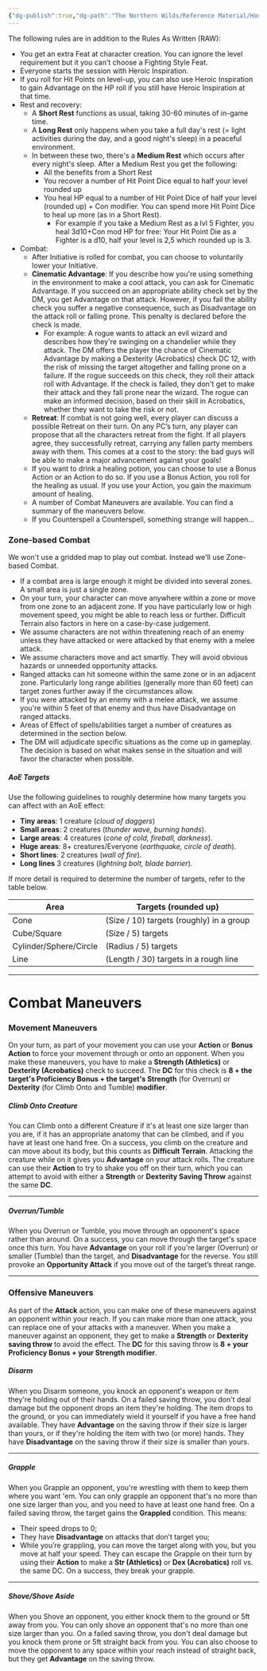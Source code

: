 ```yaml
---
{"dg-publish":true,"dg-path":"The Northern Wilds/Reference Material/House Rules.md","permalink":"/the-northern-wilds/reference-material/house-rules/","tags":["TTRPG/Campaigns/Northern-Wilds","SRD"]}
---
```



The following rules are in addition to the Rules As Written (RAW):
- You get an extra Feat at character creation. You can ignore the level requirement but it you can't choose a Fighting Style Feat.
- Everyone starts the session with Heroic Inspiration. 
- If you roll for Hit Points on level-up, you can also use Heroic Inspiration to gain Advantage on the HP roll if you still have Heroic Inspiration at that time.
- Rest and recovery:
	- A **Short Rest** functions as usual, taking 30-60 minutes of in-game time.
	- A **Long Rest** only happens when you take a full day's rest (= light activities during the day, and a good night's sleep) in a peaceful environment.
	- In between these two, there's a **Medium Rest** which occurs after every night's sleep. After a Medium Rest you get the following:
		- All the benefits from a Short Rest
		- You recover a number of Hit Point Dice equal to half your level rounded up
		- You heal HP equal to a number of Hit Point Dice of half your level (rounded up) + Con modifier. You can spend more Hit Point Dice to heal up more (as in a Short Rest). 
			- For example if you take a Medium Rest as a lvl 5 Fighter, you heal 3d10+Con mod HP for free: Your Hit Point Die as a Fighter is a d10, half your level is 2,5 which rounded up is 3.
- Combat:
	- After Initiative is rolled for combat, you can choose to voluntarily lower your Initiative.
	- **Cinematic Advantage**: If you describe how you're using something in the environment to make a cool attack, you can ask for Cinematic Advantage. If you succeed on an appropriate ability check set by the DM, you get Advantage on that attack. However, if you fail the ability check you suffer a negative consequence, such as Disadvantage on the attack roll or falling prone. This penalty is declared before the check is made.
		- For example: A rogue wants to attack an evil wizard and describes how they're swinging on a chandelier while they attack. The DM offers the player the chance of Cinematic Advantage by making a Dexterity (Acrobatics) check DC 12, with the risk of missing the target altogether and falling prone on a failure. If the rogue succeeds on this check, they roll their attack roll with Advantage. If the check is failed, they don't get to make their attack and they fall prone near the wizard. The rogue can make an informed decision, based on their skill in Acrobatics, whether they want to take the risk or not.
	- **Retreat**: If combat is not going well, every player can discuss a possible Retreat on their turn. On any PC’s turn, any player can propose that all the characters retreat from the fight. If all players agree, they successfully retreat, carrying any fallen party members away with them. This comes at a cost to the story: the bad guys will be able to make a major advancement against your goals!
	- If you want to drink a healing potion, you can choose to use a Bonus Action or an Action to do so. If you use a Bonus Action, you roll for the healing as usual. If you use your Action, you gain the maximum amount of healing.
	- A number of Combat Maneuvers are available. You can find a summary of the maneuvers below.
	- If you Counterspell a Counterspell, something strange will happen...


### Zone-based Combat
We won't use a gridded map to play out combat. Instead we'll use Zone-based Combat.

- If a combat area is large enough it might be divided into several zones. A small area is just a single zone.
- On your turn, your character can move anywhere within a zone or move from one zone to an adjacent zone. If you have particularly low or high movement speed, you might be able to reach less or further. Difficult Terrain also factors in here on a case-by-case judgement.
- We assume characters are not within threatening reach of an enemy unless they have attacked or were attacked by that enemy with a melee attack.
- We assume characters move and act smartly. They will avoid obvious hazards or unneeded opportunity attacks.
- Ranged attacks can hit someone within the same zone or in an adjacent zone. Particularly long range abilities (generally more than 60 feet) can target zones further away if the circumstances allow. 
- If you were attacked by an enemy with a melee attack, we assume you're within 5 feet of that enemy and thus have Disadvantage on ranged attacks. 
- Areas of Effect of spells/abilities target a number of creatures as determined in the section below.
- The DM will adjudicate specific situations as the come up in gameplay. The decision is based on what makes sense in the situation and will favor the character when possible.

##### AoE Targets
Use the following guidelines to roughly determine how many targets you can affect with an AoE effect:
- **Tiny areas**: 1 creature (_cloud of daggers_)
- **Small areas**: 2 creatures (_thunder wave, burning hands_).
- **Large areas**: 4 creatures (_cone of cold, fireball, darkness_).
- **Huge areas**: 8+ creatures/Everyone (_earthquake, circle of death_).
- **Short lines**: 2 creatures (_wall of fire_).
- **Long lines** 3 creatures (_lightning bolt, blade barrier_).

If more detail is required to determine the number of targets, refer to the table below.

| Area                   | Targets (rounded up)                     |
| ---------------------- | ---------------------------------------- |
| Cone                   | (Size / 10) targets (roughly) in a group |
| Cube/Square            | (Size / 5) targets                       |
| Cylinder/Sphere/Circle | (Radius / 5) targets                     |
| Line                   | (Length / 30) targets in a rough line    |


---

# Combat Maneuvers

### Movement Maneuvers
On your turn, as part of your movement you can use your **Action** or **Bonus Action** to force your movement through or onto an opponent. When you make these maneuvers, you have to make a **Strength (Athletics)** or **Dexterity (Acrobatics)** check to succeed. The **DC** for this check is **8 + the target's Proficiency Bonus + the target's Strength** (for Overrun) or **Dexterity** (for Climb Onto and Tumble) **modifier**.

##### Climb Onto Creature
You can Climb onto a different Creature if it's at least one size larger than you are, if it has an appropriate anatomy that can be climbed, and if you have at least one hand free. 
On a success, you climb on the creature and can move about its body, but this counts as **Difficult Terrain**. 
Attacking the creature while on it gives you **Advantage** on your attack rolls. 
The creature can use their **Action** to try to shake you off on their turn, which you can attempt to avoid with either a **Strength** or **Dexterity Saving Throw** against the same **DC**.

---
##### Overrun/Tumble
When you Overrun or Tumble, you move through an opponent's space rather than around. 
On a success, you can move through the target's space once this turn. 
You have **Advantage** on your roll if you're larger (Overrun) or smaller (Tumble) than the target, and **Disadvantage** for the reverse. 
You still provoke an **Opportunity Attack** if you move out of the target’s threat range.

---
### Offensive Maneuvers
As part of the **Attack** action, you can make one of these maneuvers against an opponent within your reach. If you can make more than one attack, you can replace one of your attacks with a maneuver. When you make a maneuver against an opponent, they get to make a **Strength** or **Dexterity saving throw** to avoid the effect. The **DC** for this saving throw is **8 + your Proficiency Bonus + your Strength modifier**.

##### Disarm
When you Disarm someone, you knock an opponent's weapon or item they're holding out of their hands. 
On a failed saving throw, you don't deal damage but the opponent drops an item they're holding. The item drops to the ground, or you can immediately wield it yourself if you have a free hand available. 
They have **Advantage** on the saving throw if their size is larger than yours, or if they're holding the item with two (or more) hands. They have **Disadvantage** on the saving throw if their size is smaller than yours.

---
##### Grapple
When you Grapple an opponent, you're wrestling with them to keep them where you want 'em. 
You can only grapple an opponent that's no more than one size larger than you, and you need to have at least one hand free. On a failed saving throw, the target gains the **Grappled** condition. This means:
- Their speed drops to 0;
- They have **Disadvantage** on attacks that don’t target you;
- While you’re grappling, you can move the target along with you, but you move at half your speed.
They can escape the Grapple on their turn by using their **Action** to make a **Str (Athletics)** or **Dex (Acrobatics)** roll vs. the same DC. On a success, they break your grapple.

---
##### Shove/Shove Aside
When you Shove an opponent, you either knock them to the ground or 5ft away from you.
You can only shove an opponent that's no more than one size larger than you. On a failed saving throw, you don't deal damage but you knock them prone or 5ft straight back from you. 
You can also choose to move the opponent to any space within your reach instead of straight back, but they get **Advantage** on the saving throw.